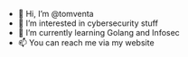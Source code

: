 - 👋 Hi, I’m @tomventa
- 👀 I’m interested in cybersecurity stuff
- 🌱 I’m currently learning Golang and Infosec
- 📫 You can reach me via my website
